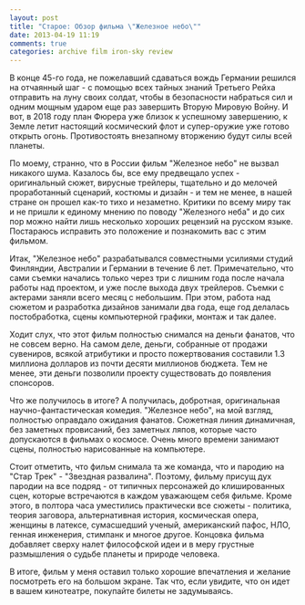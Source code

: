 ```yaml
---
layout: post
title: "Старое: Обзор фильма \"Железное небо\""
date: 2013-04-19 11:19
comments: true
categories: archive film iron-sky review
---
```


В конце 45-го года, не пожелавший сдаваться вождь Германии решился на отчаянный шаг - с помощью всех тайных знаний Третьего Рейха отправить на луну своих солдат, чтобы в безопасности набраться сил и одним мощным ударом еще раз завершить Вторую Мировую Войну. И вот, в 2018 году план Фюрера уже близок к успешному завершению, к Земле летит настоящий космический флот и супер-оружие уже готово открыть огонь. Противостоять внезапному вторжению будут силы всей планеты.

По моему, странно, что в России фильм "Железное небо" не вызвал никакого шума. Казалось бы, все ему предвещало успех - оригинальный сюжет, вирусные трейлеры, тщательно и до мелочей проработанный сценарий, костюмы и дизайн - и тем не менее, в нашей стране он прошел как-то тихо и незаметно. Критики по всему миру так и не пришли к единому мнению по поводу "Железного неба" и до сих пор можно найти лишь несколько хороших рецензий на русском языке. Постараюсь исправить это положение и познакомить вас с этим фильмом.

Итак, "Железное небо" разрабатывался совместными усилиями студий Финляндии, Австралии и Германии в течение 6 лет. Примечательно, что сами съемки начались только через три с лишним года после начала работы над проектом, и уже после выхода двух трейлеров. Съемки с актерами заняли всего месяц с небольшим. При этом, работа над сюжетом и разработка дизайнов занимали два года, еще год делалась постобработка, сцены компьютерной графики, монтаж и так далее.

Ходит слух, что этот фильм полностью снимался на деньги фанатов, что не совсем верно. На самом деле, деньги, собранные от продажи сувениров, всякой атрибутики и просто пожертвования составили 1.3 миллиона долларов из почти десяти миллионов бюджета. Тем не менее, эти деньги позволили проекту существовать до появления спонсоров.

Что же получилось в итоге? А получилась, добротная, оригинальная научно-фантастическая комедия. "Железное небо", на мой взгляд, полностью оправдало ожидания фанатов. Сюжетная линия динамичная, без заметных провисаний, без заметных ляпов, которые часто допускаются в фильмах о космосе. Очень много времени занимают сцены, полностью нарисованные на компьютере.

Стоит отметить, что фильм снимала та же команда, что и пародию на "Стар Трек" - "Звездная развалина". Поэтому, фильму присущ дух пародии на все подряд - от типичных персонажей до клишированных сцен, которые встречаются в каждом уважающем себя фильме. Кроме этого, в полтора часа уместились практически все сюжеты - политика, теория заговора, альтернативная история, космическая опера, женщины в латексе, сумасшедший ученый, американский пафос, НЛО, генная инженерия, стимпанк и многое другое. Концовка фильма добавляет сверху налет философской идеи и в меру грустные размышления о судьбе планеты и природе человека.

В итоге, фильм у меня оставил только хорошие впечатления и желание посмотреть его на большом экране. Так что, если увидите, что он идет в вашем кинотеатре, покупайте билеты не задумываясь.
